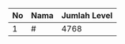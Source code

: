 | No | Nama            | Jumlah Level |
|----|-----------------|--------------|
| 1  | #    |    4768        |
